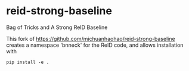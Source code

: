 # reid-strong-baseline
Bag of Tricks and A Strong ReID Baseline

This fork of https://github.com/michuanhaohao/reid-strong-baseline creates a namespace 'bnneck' for the ReID code, and allows installation with
```
pip install -e .
```
